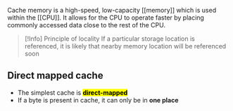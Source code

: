 Cache memory is a high-speed, low-capacity [[memory]] which is used within the [[CPU]]. It allows for the CPU to operate faster by placing commonly accessed data close to the rest of the CPU.

> [!Info] Principle of locality
> If a particular storage location is referenced, it is likely that nearby memory location will be referenced soon

## Direct mapped cache
- The simplest cache is <mark class="hltr-orange">**direct-mapped**</mark>
- If a byte is present in cache, it can only be in **one place**